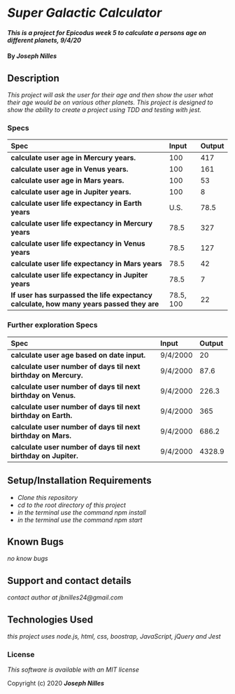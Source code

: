 # _Super Galactic Calculator_

#### _This is a project for Epicodus week 5 to calculate a persons age on different planets, 9/4/20_

#### By _**Joseph Nilles**_

## Description

_This project will ask the user for their age and then show the user what their age would be on various other planets. This project is designed to show the ability to create a project using TDD and testing with jest._

### Specs
| Spec | Input | Output |
| :-------------     | :------------- | :------------- |
| **calculate user age in Mercury years.** | 100 | 417 |
| **calculate user age in Venus years.** | 100 | 161 |
| **calculate user age in Mars years.**| 100 | 53 |
| **calculate user age in Jupiter years.**| 100 | 8 |
| **calculate user life expectancy in Earth years**| U.S. | 78.5 |
| **calculate user life expectancy in Mercury years**| 78.5 | 327 |
| **calculate user life expectancy in Venus years**| 78.5 | 127 |
| **calculate user life expectancy in Mars years**| 78.5 | 42 |
| **calculate user life expectancy in Jupiter years**| 78.5 | 7 |
| **If user has surpassed the life expectancy calculate, how many years passed they are**| 78.5, 100 | 22 |

### Further exploration Specs
| Spec | Input | Output |
| :-------------     | :------------- | :------------- |
| **calculate user age based on date input.** | 9/4/2000 | 20 |
| **calculate user number of days til next birthday on Mercury.** | 9/4/2000 | 87.6 |
| **calculate user number of days til next birthday on Venus.** | 9/4/2000 | 226.3 |
| **calculate user number of days til next birthday on Earth.** | 9/4/2000 | 365 |
| **calculate user number of days til next birthday on Mars.** | 9/4/2000 | 686.2 |
| **calculate user number of days til next birthday on Jupiter.** | 9/4/2000 | 4328.9 |



## Setup/Installation Requirements

* _Clone this repository_
* _cd to the root directory of this project_
* _in the terminal use the command npm install_
* _in the terminal use the command npm start_




## Known Bugs

_no know bugs_

## Support and contact details

_contact author at jbnilles24@gmail.com_

## Technologies Used

_this project uses node.js, html, css, boostrap, JavaScript, jQuery and Jest_

### License

*This software is available with an MIT license*

Copyright (c) 2020 **_Joseph Nilles_**